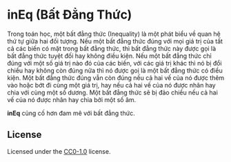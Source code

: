 # inEq (Bất Đẳng Thức)

Trong toán học, một bất đẳng thức (Inequality) là một phát biểu về quan hệ thứ tự giữa hai đối tượng.
Nếu một bất đẳng thức đúng với mọi giá trị của tất cả các biến có mặt trong bất đẳng thức, thì bất đẳng thức này được gọi là bất đẳng thức tuyệt đối hay không điều kiện. Nếu một bất đẳng thức chỉ đúng với một số giá trị nào đó của các biến, với các giá trị khác thì nó bị đổi chiều hay không còn đúng nữa thì nó được goị là một bất đẳng thức có điều kiện. Một bất đẳng thức đúng vẫn còn đúng nếu cả hai vế của nó được thêm vào hoặc bớt đi cùng một giá trị, hay nếu cả hai vế của nó được nhân hay chia với cùng một số dương. Một bất đẳng thức sẽ bị đảo chiều nếu cả hai vế của nó được nhân hay chia bởi một số âm.

**inEq** củng cố hơn đam mê với bất đẳng thức.

## License

Licensed under the [CC0-1.0](LICENSE) license.
